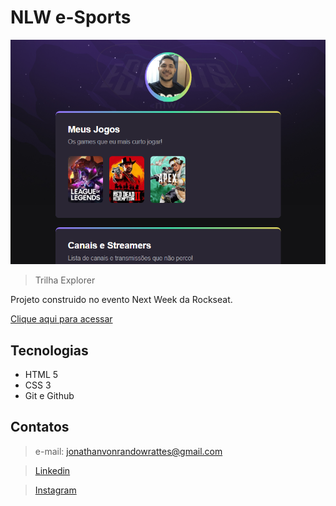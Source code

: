 # NLW e-Sports

![preview](./.github/preview.png)

> Trilha Explorer

Projeto construido no evento Next Week da Rockseat.

[Clique aqui para acessar](https://DEV-VON.github.io/nlw)

## Tecnologias

- HTML 5
- CSS 3
- Git e Github

## Contatos

> e-mail: jonathanvonrandowrattes@gmail.com

> [Linkedin](https://www.linkedin.com/in/jonathan-von-randow-rattes-leit%C3%A3o-08b41313b/)

> [Instagram](https://www.instagram.com/jonathan_randow/)